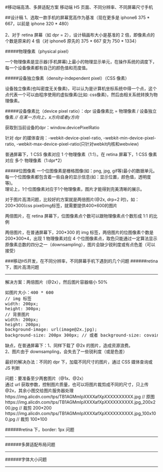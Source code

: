 #移动端高清、多屏适配方案
移动端 H5 页面、不同分辨率、不同屏幕尺寸手机

##设计稿
1、选取一款手机的屏幕宽高作为基准（现在更多是 iphone6 375 * 667，以前是 iphone 320 * 480） <br/>     
2、对于 retina 屏幕（如 dpr = 2），设计稿画布大小是基准的 2 倍，即像素点的个数是原来的 4 倍（对 iphone6 原先的 375 * 667 变为 750 * 1334）

#####物理像素（physical pixel）
<p>一个物理像素是显示器(手机屏幕)上最小的物理显示单元，在操作系统的调度下，每一个设备像素都有自己的颜色值和亮度值。</p>

#####设备独立像素（density-independent pixel）（CSS 像素）
<p>设备独立像素(也叫密度无关像素)，可以认为是计算机坐标系统中得一个点，这个点代表一个可以由程序使用的虚拟像素(比如: css像素)，然后由相关系统转换为物理像素。</p>

#####设备像素比（device pixel ratio）：dpr
设备像素比 = 物理像素 / 设备独立像素 *// 在某一方向上，x方向或者y方向* <br/>
<p>获取到当前设备的dpr：window.devicePixelRatio </p>
<p>针对 dpr 的媒体查询：-webkit-device-pixel-ratio, -webkit-min-device-pixel-ratio, -webkit-max-device-pixel-ratio(只针对webkit内核和webview)</p>
<p>普通屏幕下，1 CSS 像素对应 1 个物理像素（1:1）。在 retina 屏幕下，1 CSS 像素对应 多个 物理像素（1:dpr*2）</p>

#####位图像素
一个位图像素是栅格图像(如：png, jpg, gif等)最小的数据单元。每一个位图像素都包含着一些自身的显示信息(如：显示位置，颜色值，透明度等)。<br/>
理论上，1个位图像素对应于1个物理像素，图片才能得到完美清晰的展示。<br/>
<p>对于图片高清问题，比较好的方案就是两倍图片(@2x, drp=2 时)，如：200×300(css pixel)img标签，就需要提供400×600的图片</p>
<p>两倍图片，在 retina 屏幕下，位图像素点个数可以跟物理像素点个数形成 1:1 的比例</p>
<p>两倍图片，在普通屏幕下，200*300 的 img 标签，两倍图片的位图像素个数是 200*300*4，出现 1 物理像素对应 4 个位图像素点，取色只能通过一定算法显示原像素总数的四分之一（downsampling），图片会缺少锐利度或有点色差（可以接受）</p>

###移动H5开发，在不同分辨率，不同屏幕手机下遇到的几个问题
######retina 下，图片高清问题
<hr/>
解决方案：两倍图片（@2x），然后图片容器缩小 50%<br>
<pre>
如图片大小：400 * 600
// img 标签
width: 200px;
height: 300px;
// 背景图片
width: 200px;
height: 200px;
background-image: url(image@2x.jpg);
background-size: 200px 300px; // 或者 background-size: covain;
</pre>
<p>缺点，在普通屏幕下：1、同样下载了 @2x 的图片，造成资源浪费。<br/>
2、图片由于 downsampling，会失去了一些锐利度（或是色差）</p>
<p>最好的解决办法：不同的 dpr 下，加载不同尺寸的图片，通过 CSS 媒体查询或 JS 判断</p>
问题：要准备至少两套图片（@1x、@2x）<br/>
通过 url 获取参数，控制图片质量，也可以将图片裁剪成不同的尺寸，只上传 @2x，其余小图交给图片服务器处理<br/>
https://img.alicdn.com/tps/TB1AGMmIpXXXXafXpXXXXXXXXXX.jpg // 原图<br/>
https://img.alicdn.com/tps/TB1AGMmIpXXXXafXpXXXXXXXXXX.jpg_200x200.jpg // 裁剪 200*200<br/>
https://img.alicdn.com/tps/TB1AGMmIpXXXXafXpXXXXXXXXXX.jpg_100x100.jpg // 裁剪 100*100

######retina 下，border: 1px 问题
<hr/>

######多屏适配布局问题
<hr/>

######字体大小问题
<hr/>

